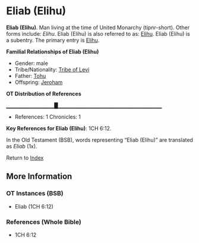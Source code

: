 # Eliab (Elihu)
**Eliab (Elihu)**. 
Man living at the time of United Monarchy (tipnr-short). 
Other forms include: 
*Elihu*. 
Eliab (Elihu) is also referred to as: 
[Elihu](Elihu.md). 
Eliab (Elihu) is a subentry. The primary entry is 
[Elihu](Elihu.md). 




**Familial Relationships of Eliab (Elihu)**


* Gender: male
* Tribe/Nationality: [Tribe of Levi](../../../groups/md/acai/Levi.md)
* Father: [Tohu](Tohu.md)
* Offspring: [Jeroham](Jeroham.md)


**OT Distribution of References**

▁▁▁▁▁▁▁▁▁▁▁▁█▁▁▁▁▁▁▁▁▁▁▁▁▁▁▁▁▁▁▁▁▁▁▁▁▁▁
* References: 1 Chronicles: 1



**Key References for Eliab (Elihu)**: 
1CH 6:12. 


In the Old Testament (BSB), words representing “Eliab (Elihu)” are translated as 
*Eliab* (1x). 




Return to [Index](00-Index.md)

## More Information

### OT Instances (BSB)

* Eliab (1CH 6:12)



### References (Whole Bible)

* 1CH 6:12



